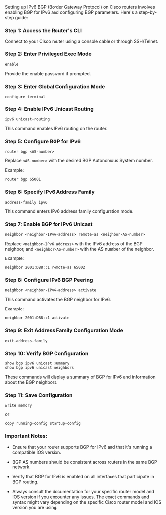 Setting up IPv6 BGP (Border Gateway Protocol) on Cisco routers involves enabling BGP for IPv6 and configuring BGP parameters. Here's a step-by-step guide:

### Step 1: Access the Router's CLI

Connect to your Cisco router using a console cable or through SSH/Telnet.

### Step 2: Enter Privileged Exec Mode

```shell
enable
```

Provide the enable password if prompted.

### Step 3: Enter Global Configuration Mode

```shell
configure terminal
```

### Step 4: Enable IPv6 Unicast Routing

```shell
ipv6 unicast-routing
```

This command enables IPv6 routing on the router.

### Step 5: Configure BGP for IPv6

```shell
router bgp <AS-number>
```

Replace `<AS-number>` with the desired BGP Autonomous System number.

Example:

```shell
router bgp 65001
```

### Step 6: Specify IPv6 Address Family

```shell
address-family ipv6
```

This command enters IPv6 address family configuration mode.

### Step 7: Enable BGP for IPv6 Unicast

```shell
neighbor <neighbor-IPv6-address> remote-as <neighbor-AS-number>
```

Replace `<neighbor-IPv6-address>` with the IPv6 address of the BGP neighbor, and `<neighbor-AS-number>` with the AS number of the neighbor.

Example:

```shell
neighbor 2001:DB8::1 remote-as 65002
```

### Step 8: Configure IPv6 BGP Peering

```shell
neighbor <neighbor-IPv6-address> activate
```

This command activates the BGP neighbor for IPv6.

Example:

```shell
neighbor 2001:DB8::1 activate
```

### Step 9: Exit Address Family Configuration Mode

```shell
exit-address-family
```

### Step 10: Verify BGP Configuration

```shell
show bgp ipv6 unicast summary
show bgp ipv6 unicast neighbors
```

These commands will display a summary of BGP for IPv6 and information about the BGP neighbors.

### Step 11: Save Configuration

```shell
write memory
```

or

```shell
copy running-config startup-config
```

### Important Notes:

- Ensure that your router supports BGP for IPv6 and that it's running a compatible IOS version.

- BGP AS numbers should be consistent across routers in the same BGP network.

- Verify that BGP for IPv6 is enabled on all interfaces that participate in BGP routing.

- Always consult the documentation for your specific router model and IOS version if you encounter any issues. The exact commands and syntax might vary depending on the specific Cisco router model and IOS version you are using.
